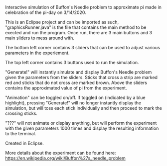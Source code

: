 Interactive simulation of Buffon's Needle problem to approximate pi made in celebration of the pi-day on 3/14/2020.

This is an Eclipse project and can be imported as such, "graphicsRunner.java" is the file that contains the main method to be exected and run the program. 
Once run, there are 3 main buttons and 3 main sliders to mess around with.

The bottom left corner contains 3 sliders that can be used to adjust various parameters in the experiement.

The top left corner contains 3 buttons used to run the simulation.

"Generate!" will instantly simulate and display Buffon's Needle problem given the parameters from the sliders. Sticks that cross a strip are marked red and sticks that do not cross are marked brown.
Above the sliders contains the approximated value of pi from the experiment.

"Animation" can be toggled on/off. If toggled on (indicated by a blue highlight), pressing "Generate!" will no longer instantly display the simulation, but will toss each stick individually and then proceed to mark the crossing sticks.

"???" will not animate or display anything, but will perform the experiment with the given parameters 1000 times and display the resulting information to the terminal.

Created in Eclipse.

More details about the experiment can be found here: https://en.wikipedia.org/wiki/Buffon%27s_needle_problem
